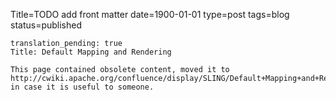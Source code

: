 Title=TODO add front matter 
date=1900-01-01
type=post
tags=blog
status=published
~~~~~~
translation_pending: true
Title: Default Mapping and Rendering

This page contained obsolete content, moved it to http://cwiki.apache.org/confluence/display/SLING/Default+Mapping+and+Rendering+%28OBSOLETE%29 in case it is useful to someone.